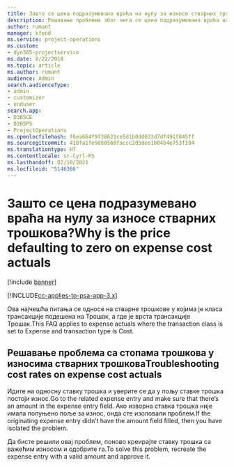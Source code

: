 ```yaml
---
title: Зашто се цена подразумевано враћа на нулу за износе стварних трошкова?
description: Решавање проблема због чега се цена подразумевано враћа на 0 на износима стварних трошкова.
author: rumant
manager: kfend
ms.service: project-operations
ms.custom:
- dyn365-projectservice
ms.date: 8/22/2018
ms.topic: article
ms.author: rumant
audience: Admin
search.audienceType:
- admin
- customizer
- enduser
search.app:
- D365CE
- D365PS
- ProjectOperations
ms.openlocfilehash: f6ea664f9f38621ce5d1b0dd033d7df491f845ff
ms.sourcegitcommit: 418fa1fe9d605b8faccc2d5dee1b04b4e753f194
ms.translationtype: HT
ms.contentlocale: sr-Cyrl-RS
ms.lasthandoff: 02/10/2021
ms.locfileid: "5146366"
---
```

# <a name="why-is-the-price-defaulting-to-zero-on-expense-cost-actuals"></a><span data-ttu-id="de6cf-103">Зашто се цена подразумевано враћа на нулу за износе стварних трошкова?</span><span class="sxs-lookup"><span data-stu-id="de6cf-103">Why is the price defaulting to zero on expense cost actuals</span></span>

[!include [banner](../includes/psa-now-project-operations.md)]

[!INCLUDE[cc-applies-to-psa-app-3.x](../includes/cc-applies-to-psa-app-3x.md)]

<span data-ttu-id="de6cf-104">Ова најчешћа питања се односе на стварне трошкове у којима је класа трансакције подешена на Трошак, а где је врста трансакције Трошак.</span><span class="sxs-lookup"><span data-stu-id="de6cf-104">This FAQ applies to expense actuals where the transaction class is set to Expense and transaction type is Cost.</span></span>

## <a name="troubleshooting-cost-rates-on-expense-cost-actuals"></a><span data-ttu-id="de6cf-105">Решавање проблема са стопама трошкова у износима стварних трошкова</span><span class="sxs-lookup"><span data-stu-id="de6cf-105">Troubleshooting cost rates on expense cost actuals</span></span>

<span data-ttu-id="de6cf-106">Идите на односну ставку трошка и уверите се да у пољу ставке трошка постоји износ.</span><span class="sxs-lookup"><span data-stu-id="de6cf-106">Go to the related expense entry and make sure that there’s an amount in the expense entry field.</span></span> <span data-ttu-id="de6cf-107">Ако изворна ставка трошка није имала попуњено поље за износ, онда сте изоловали проблем.</span><span class="sxs-lookup"><span data-stu-id="de6cf-107">If the originating expense entry didn’t have the amount field filled, then you have isolated the problem.</span></span>
 
<span data-ttu-id="de6cf-108">Да бисте решили овај проблем, поново креирајте ставку трошка са важећим износом и одобрите га.</span><span class="sxs-lookup"><span data-stu-id="de6cf-108">To solve this problem, recreate the expense entry with a valid amount and approve it.</span></span>
